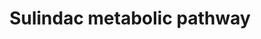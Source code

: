 ---
annotations:
- type: Pathway Ontology
  value: classic metabolic pathway
- type: Pathway Ontology
  value: xenobiotic metabolic pathway
authors:
- Egonw
- MirellaKalafati
- DeSl
- Eweitz
description: Metabolism of sulindac involves various enzymes.
last-edited: 2021-05-16
organisms:
- Rattus norvegicus
redirect_from:
- /index.php/Pathway:WP2541
- /instance/WP2541
schema-jsonld:
- '@context': https://schema.org/
  '@id': https://wikipathways.github.io/pathways/WP2541.html
  '@type': Dataset
  creator:
    '@type': Organization
    name: WikiPathways
  description: Metabolism of sulindac involves various enzymes.
  keywords:
  - MsrB2
  - CYP1A1
  - Sulindac sulfide
  - Sulindac-S
  - FMO
  - MsrB3
  - MsrA
  - CYP1A2
  - Sulindac sulfone
  - Sulindac-R
  license: CC0
  name: Sulindac metabolic pathway
seo: CreativeWork
title: Sulindac metabolic pathway
wpid: WP2541
---
